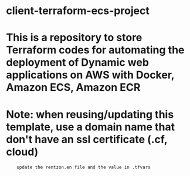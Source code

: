 # client-terraform-ecs-project

# This is a repository to store Terraform codes for automating the deployment of Dynamic web applications on AWS with Docker, Amazon ECS, Amazon ECR

# Note: when reusing/updating this template, use a domain name that don't have an ssl certificate (.cf, cloud)
        update the rentzon.en file and the value in .tfvars 
